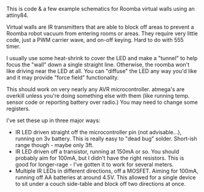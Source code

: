This is code & a few example schematics for Roomba virtual walls using an attiny84.

Virtual walls are IR transmitters that are able to block off areas to prevent a Roomba robot vacuum from entering rooms or areas.
They require very little code, just a PWM carrier wave, and on-off keying. Hard to do with 555 timer.

I usually use some heat-shrink to cover the LED and make a "tunnel" to help focus the "wall" down a single straight line. Otherwise, the roomba won't like driving near the LED at all. You can "diffuse" the LED any way you'd like and it may provide "force field" functionality.

This should work on very nearly any AVR microcontroller. atmega's are overkill unless you're doing something else with them (like running temp. sensor code or reporting battery over radio.) You may need to change some registers.

I've set these up in three major ways:

- IR LED driven straight off the microcontroller pin (not advisable...), running on 3v battery. This is really easy to "dead bug" solder. Short-ish range though - maybe only 3ft.
- IR LED driven off a transistor, running at 150mA or so. You should probably aim for 100mA, but I didn't have the right resistors. This is good for longer-rage - I've gotten it to work for several meters.
- Multiple IR LEDs in different directions, off a MOSFET. Aiming for 100mA, running off AA batteries at around 4.5V. This allowed for a single device to sit under a couch side-table and block off two directions at once.
